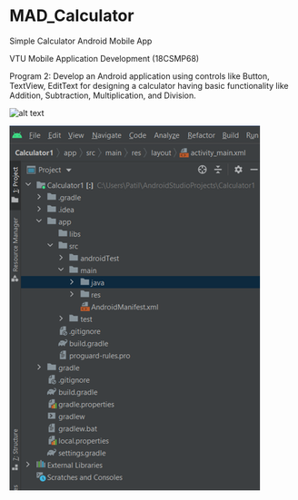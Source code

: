 # MAD_Calculator

Simple Calculator Android Mobile App

VTU Mobile Application Development (18CSMP68)

Program 2: Develop an Android application using controls like Button, TextView, EditText for designing a calculator having basic functionality like Addition, Subtraction, Multiplication, and Division.

![alt text](https://github.com/bbpatil/MAD_Calculator/tree/master/images/sampledesign.png "Sample Design")

![alt text](https://github.com/bbpatil/MAD_Calculator/blob/master/images/projectstructure.png "Project Layout")
